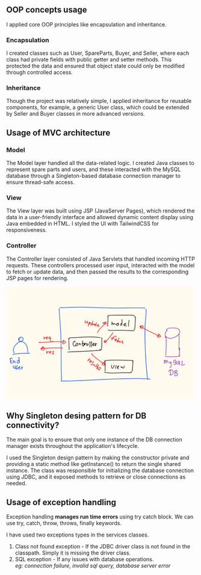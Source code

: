 ## OOP concepts usage <br> 
I applied core OOP principles like encapsulation and inheritance.

### Encapsulation
 I created classes such as User, SpareParts, Buyer, and Seller, where each class had private fields with public getter and setter methods. This protected the data and ensured that object state could only be modified through controlled access.

 ### Inheritance
 Though the project was relatively simple, I applied inheritance for reusable components, for example, a generic User class, which could be extended by Seller and Buyer classes in more advanced versions.

## Usage of MVC architecture <br> 
### Model <br>
The Model layer handled all the data-related logic. I created Java classes to represent spare parts and users, and these interacted with the MySQL database through a Singleton-based database connection manager to ensure thread-safe access.
### View <br>
The View layer was built using JSP (JavaServer Pages), which rendered the data in a user-friendly interface and allowed dynamic content display using Java embedded in HTML. I styled the UI with TailwindCSS for responsiveness.
### Controller <br>
The Controller layer consisted of Java Servlets that handled incoming HTTP requests. These controllers processed user input, interacted with the model to fetch or update data, and then passed the results to the corresponding JSP pages for rendering. <br>

<img src="./imgReadme/mvc.webp"  width="500" >

## Why Singleton desing pattern for DB connectivity? <br> 
The main goal is to ensure that only one instance of the DB connection manager exists throughout the application's lifecycle.

I used the Singleton design pattern by making the constructor private and providing a static method like getInstance() to return the single shared instance. The class was responsible for initializing the database connection using JDBC, and it exposed methods to retrieve or close connections as needed.

## Usage of exception handling <br> 
Exception handling <b>manages run time errors</b> using try catch block. We can use try, catch, throw, throws, finally keywords.

I have used two exceptions types in the services classes.
<ol>
<li>Class not found exception - If the JDBC driver class is not found in the classpath. Simply it is missing the driver class.</li>
<li>SQL exception - If any issues with database operations.<br>
<i>eg: connection failure, invalid sql query, database server error </i></li>
 
</ol>
